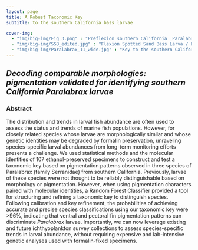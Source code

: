 ```yaml
---
layout: page
title: A Robust Taxonomic Key
subtitle: to the southern California bass larvae 

cover-img: 
  - "img/big-img/Fig_3.png" : "Preflexion southern California _Paralabrax_ larvae / ET Jarvis Mason"
  - "img/big-img/SSB_edited.jpg" : "Flexion Spotted Sand Bass Larva / L. Bulkeley"
  - "img/big-img/Paralabrax_11_wide.jpg" : "Key to the southern California bass larvae / ET Jarvis Mason"
---
```

## _**Decoding comparable morphologies: pigmentation validated for identifying southern California Paralabrax larvae**_

### **Abstract**

The distribution and trends in larval fish abundance are often used to assess the status and trends of marine fish populations. However, for closely related species whose larvae are morphologically similar and whose genetic identities may be degraded by formalin preservation, unraveling species-specific larval abundances from long-term monitoring efforts presents a challenge. We used statistical methods and the molecular identities of 107 ethanol-preserved specimens to construct and test a taxonomic key based on pigmentation patterns observed in three species of Paralabrax (family Serranidae) from southern California. Previously, larvae of these species were not thought to be reliably distinguishable based on morphology or pigmentation.  However, when using pigmentation characters paired with molecular identities, a Random Forest Classifier provided a tool for structuring and refining a taxonomic key to distinguish species. Following calibration and key refinement, the probabilities of achieving accurate and precise species classifications using our taxonomic key were >96%, indicating that ventral and pectoral fin pigmentation patterns can discriminate _Paralabrax_ larvae. Importantly, we can now leverage existing and future ichthyoplankton survey collections to assess species-specific trends in larval abundance, without requiring expensive and lab-intensive genetic analyses used with formalin-fixed specimens. 
